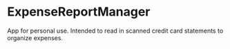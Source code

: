 # ExpenseReportManager
App for personal use. Intended to read in scanned credit card statements to organize expenses.
